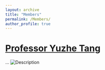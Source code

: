 ```yaml
---
layout: archive
title: "Members"
permalink: /Members/
author_profile: true
---
```




[Professor Yuzhe Tang](http://tristartom.github.io/index.html)
======
...
![Description](https://testurl.github.io/images/profile.png)